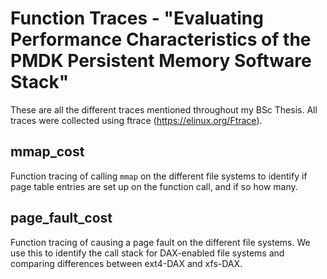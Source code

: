 # Function Traces - "Evaluating Performance Characteristics of the PMDK Persistent Memory Software Stack"

These are all the different traces mentioned throughout my BSc Thesis. All traces were collected using ftrace (<https://elinux.org/Ftrace>).

## mmap_cost
Function tracing of calling ```mmap``` on the different file systems to identify if page table entries are set up on the function call, and if so how many.

## page_fault_cost
Function tracing of causing a page fault on the different file systems. We use this to identify the call stack for DAX-enabled file systems and comparing differences between ext4-DAX and xfs-DAX.
